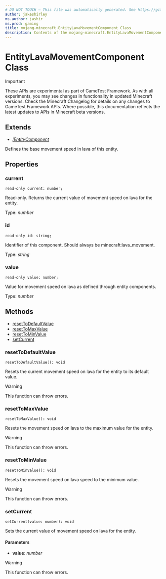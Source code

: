 ```yaml
---
# DO NOT TOUCH — This file was automatically generated. See https://github.com/Mojang/MinecraftScriptingApiDocsGenerator to modify descriptions, examples, etc.
author: jakeshirley
ms.author: jashir
ms.prod: gaming
title: mojang-minecraft.EntityLavaMovementComponent Class
description: Contents of the mojang-minecraft.EntityLavaMovementComponent class.
---
```

# EntityLavaMovementComponent Class
>[!IMPORTANT]
>These APIs are experimental as part of GameTest Framework. As with all experiments, you may see changes in functionality in updated Minecraft versions. Check the Minecraft Changelog for details on any changes to GameTest Framework APIs. Where possible, this documentation reflects the latest updates to APIs in Minecraft beta versions.

## Extends
- [*IEntityComponent*](IEntityComponent.md)

Defines the base movement speed in lava of this entity.

## Properties
### **current**
`read-only current: number;`

Read-only. Returns the current value of movement speed on lava for the entity.

Type: *number*


### **id**
`read-only id: string;`

Identifier of this component. Should always be minecraft:lava_movement.

Type: *string*


### **value**
`read-only value: number;`

Value for movement speed on lava as defined through entity components.

Type: *number*



## Methods
- [resetToDefaultValue](#resettodefaultvalue)
- [resetToMaxValue](#resettomaxvalue)
- [resetToMinValue](#resettominvalue)
- [setCurrent](#setcurrent)
  
### **resetToDefaultValue**
`
resetToDefaultValue(): void
`

Resets the current movement speed on lava for the entity to its default value.


> [!WARNING]
> This function can throw errors.

### **resetToMaxValue**
`
resetToMaxValue(): void
`

Resets the movement speed on lava to the maximum value for the entity.


> [!WARNING]
> This function can throw errors.

### **resetToMinValue**
`
resetToMinValue(): void
`

Resets the movement speed on lava speed to the minimum value.


> [!WARNING]
> This function can throw errors.

### **setCurrent**
`
setCurrent(value: number): void
`

Sets the current value of movement speed on lava for the entity.
#### **Parameters**
- **value**: *number*


> [!WARNING]
> This function can throw errors.

